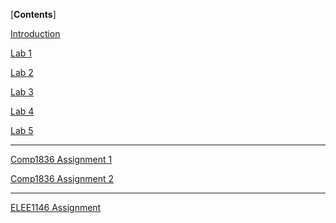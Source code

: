 [**Contents**]

[Introduction](Introduction.md)

[Lab 1](Lab_1/Lab_1.md)

[Lab 2](Lab_2/Lab_2.md)

[Lab 3](Lab_3/Lab_3.md)

[Lab 4](Lab_4/Lab_4.md)

[Lab 5](Lab_5/Lab_5.md)

------


[Comp1836 Assignment 1](COMP1836_Assignment_1/COMP1836_Assignment_1.md)

[Comp1836 Assignment 2]()

------


[ELEE1146 Assignment]()
